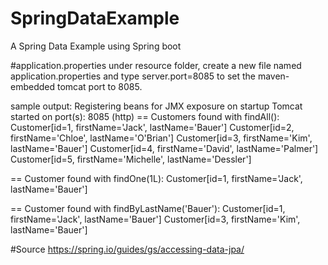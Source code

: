 # SpringDataExample
A Spring Data Example using Spring boot

#application.properties
under resource folder, create a new file named application.properties and type server.port=8085 to set the maven-embedded tomcat port to 8085.

sample output:
Registering beans for JMX exposure on startup
Tomcat started on port(s): 8085 (http)
== Customers found with findAll():
Customer[id=1, firstName='Jack', lastName='Bauer']
Customer[id=2, firstName='Chloe', lastName='O'Brian']
Customer[id=3, firstName='Kim', lastName='Bauer']
Customer[id=4, firstName='David', lastName='Palmer']
Customer[id=5, firstName='Michelle', lastName='Dessler']

== Customer found with findOne(1L):
Customer[id=1, firstName='Jack', lastName='Bauer']

== Customer found with findByLastName('Bauer'):
Customer[id=1, firstName='Jack', lastName='Bauer']
Customer[id=3, firstName='Kim', lastName='Bauer']

#Source
https://spring.io/guides/gs/accessing-data-jpa/
